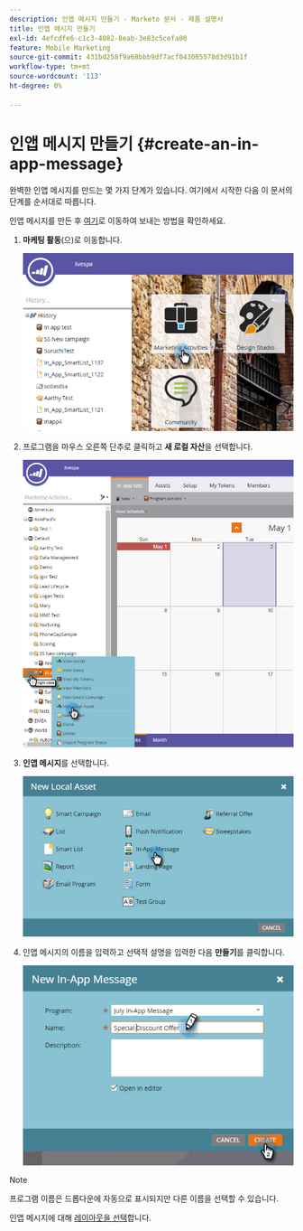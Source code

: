 ```yaml
---
description: 인앱 메시지 만들기 - Marketo 문서 - 제품 설명서
title: 인앱 메시지 만들기
exl-id: 4efcdfe6-c1c3-4082-8eab-3e83c5cefa00
feature: Mobile Marketing
source-git-commit: 431bd258f9a68bbb9df7acf043085578d3d91b1f
workflow-type: tm+mt
source-wordcount: '113'
ht-degree: 0%

---
```


# 인앱 메시지 만들기 {#create-an-in-app-message}

완벽한 인앱 메시지를 만드는 몇 가지 단계가 있습니다. 여기에서 시작한 다음 이 문서의 단계를 순서대로 따릅니다.

인앱 메시지를 만든 후 [여기](/help/marketo/product-docs/mobile-marketing/in-app-messages/sending-your-in-app-message/send-your-in-app-message.md)로 이동하여 보내는 방법을 확인하세요.

1. **마케팅 활동**(으)로 이동합니다.

   ![이미지 하나](/help/marketo/product-docs/mobile-marketing/in-app-messages/creating-in-app-messages/assets/create-an-in-app-message-1.png)

1. 프로그램을 마우스 오른쪽 단추로 클릭하고 **새 로컬 자산**&#x200B;을 선택합니다.

   ![이미지 2](/help/marketo/product-docs/mobile-marketing/in-app-messages/creating-in-app-messages/assets/create-an-in-app-message-2.png)

1. **인앱 메시지**&#x200B;를 선택합니다.

   ![이미지 3](/help/marketo/product-docs/mobile-marketing/in-app-messages/creating-in-app-messages/assets/create-an-in-app-message-3.png)

1. 인앱 메시지의 이름을 입력하고 선택적 설명을 입력한 다음 **만들기**&#x200B;를 클릭합니다.

   ![이미지 4](/help/marketo/product-docs/mobile-marketing/in-app-messages/creating-in-app-messages/assets/create-an-in-app-message-4.png)

>[!NOTE]
>
>프로그램 이름은 드롭다운에 자동으로 표시되지만 다른 이름을 선택할 수 있습니다.

인앱 메시지에 대해 [레이아웃을 선택](/help/marketo/product-docs/mobile-marketing/in-app-messages/creating-in-app-messages/choose-a-layout-for-your-in-app-message.md)합니다.

